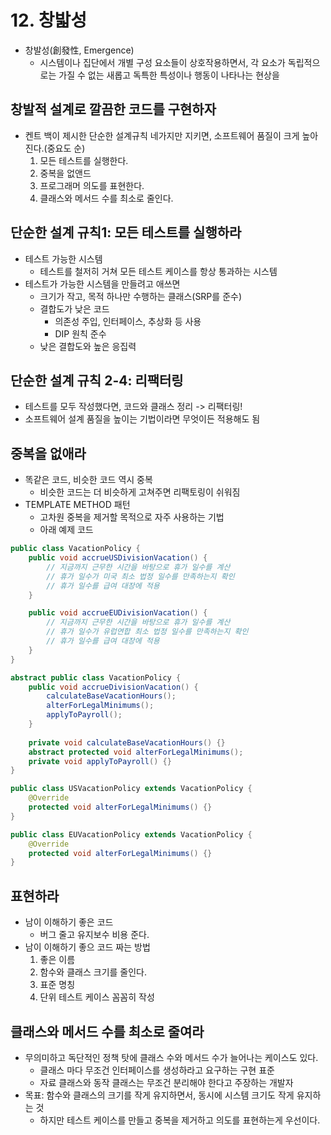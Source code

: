 # 12. 창밟성

* 창발성(創發性, Emergence)
  * 시스템이나 집단에서 개별 구성 요소들이 상호작용하면서, 각 요소가 독립적으로는 가질 수 없는 새롭고 독특한 특성이나 행동이 나타나는 현상을

## 창발적 설계로 깔끔한 코드를 구현하자
* 켄트 백이 제시한 단순한 설계규칙 네가지만 지키면, 소프트웨어 품질이 크게 높아진다.(중요도 순)
  1. 모든 테스트를 실행한다.
  2. 중복을 없앤드
  3. 프로그래머 의도를 표현한다.
  4. 클래스와 메서드 수를 최소로 줄인다.

## 단순한 설계 규칙1: 모든 테스트를 실행하라
* 테스트 가능한 시스템
  * 테스트를 철저히 거쳐 모든 테스트 케이스를 항상 통과하는 시스템
* 테스트가 가능한 시스템을 만들려고 애쓰면
  * 크기가 작고, 목적 하나만 수행하는 클래스(SRP를 준수)
  * 결합도가 낮은 코드
    * 의존성 주입, 인터페이스, 추상화 등 사용
    * DIP 원칙 준수
  * 낮은 결합도와 높은 응집력

## 단순한 설계 규칙 2-4: 리팩터링
* 테스트를 모두 작성했다면, 코드와 클래스 정리 -> 리팩터링!
* 소프트웨어 설계 품질을 높이는 기법이라면 무엇이든 적용해도 됨

## 중복을 없애라
* 똑같은 코드, 비슷한 코드 역시 중복
  * 비슷한 코드는 더 비슷하게 고쳐주면 리팩토링이 쉬워짐
* TEMPLATE METHOD 패턴
  * 고차원 중복을 제거할 목적으로 자주 사용하는 기법
  * 아래 예제 코드
```java
public class VacationPolicy {
    public void accrueUSDivisionVacation() {
        // 지금까지 근무한 시간을 바탕으로 휴가 일수를 계산
        // 휴가 일수가 미국 최소 법정 일수를 만족하는지 확인
        // 휴가 일수를 급여 대장에 적용
    }

    public void accrueEUDivisionVacation() {
        // 지금까지 근무한 시간을 바탕으로 휴가 일수를 계산
        // 휴가 일수가 유럽연합 최소 법정 일수를 만족하는지 확인
        // 휴가 일수를 급여 대장에 적용
    }
}
```
```java
abstract public class VacationPolicy {
    public void accrueDivisionVacation() {
        calculateBaseVacationHours();
        alterForLegalMinimums();
        applyToPayroll();
    }
    
    private void calculateBaseVacationHours() {}
    abstract protected void alterForLegalMinimums();
    private void applyToPayroll() {}
}

public class USVacationPolicy extends VacationPolicy {
    @Override
    protected void alterForLegalMinimums() {}
}

public class EUVacationPolicy extends VacationPolicy {
    @Override
    protected void alterForLegalMinimums() {}
}
```
## 표현하라
* 남이 이해하기 좋은 코드
  * 버그 줄고 유지보수 비용 준다.
* 남이 이해하기 좋으 코드 짜는 방법
  1. 좋은 이름
  2. 함수와 클래스 크기를 줄인다.
  3. 표준 명칭
  4. 단위 테스트 케이스 꼼꼼히 작성

## 클래스와 메서드 수를 최소로 줄여라
* 무의미하고 독단적인 정책 탓에 클래스 수와 메서드 수가 늘어나는 케이스도 있다.
  * 클래스 마다 무조건 인터페이스를 생성하라고 요구하는 구현 표준
  * 자료 클래스와 동작 클래스는 무조건 분리해야 한다고 주장하는 개발자
* 목표: 함수와 클래스의 크기를 작게 유지하면서, 동시에 시스템 크기도 작게 유지하는 것
  * 하지만 테스트 케이스를 만들고 중복을 제거하고 의도를 표현하는게 우선이다.

